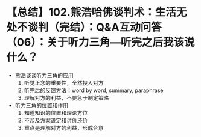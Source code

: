 # 【总结】102.熊浩哈佛谈判术：生活无处不谈判（完结）：Q&A互动问答（06）：关于听力三角—听完之后我该说什么？

-   熊浩谈谈听力三角的应用
    1.  听觉正念的重要性，全然投入对方
    2.  听完后的反馈方法：word by word, summary, paraphrase
    3.  理解对方的利益，不要急于制定策略
-   听力三角的位置和作用
    1.  知道知识的位置和理论方位
    2.  不涉及方案设定和讨价还价
    3.  重点是理解对方的利益，形成合意